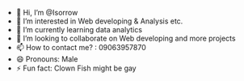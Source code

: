 - 👋 Hi, I’m @Isorrow
- 👀 I’m interested in Web developing & Analysis etc.
- 🌱 I’m currently learning data analytics
- 💞️ I’m looking to collaborate on Web developing and more projects
- 📫 How to contact me? : 09063957870
- 😄 Pronouns: Male
- ⚡ Fun fact: Clown Fish might be gay

<!---
Iso-rrow/Iso-rrow is a ✨ special ✨ repository because its `README.md` (this file) appears on your GitHub profile.
You can click the Preview link to take a look at your changes.
--->
